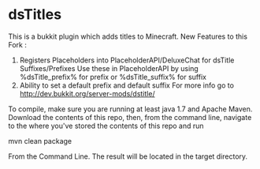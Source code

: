 dsTitles
========

This is a bukkit plugin which adds titles to Minecraft.
New Features to this Fork :
1. Registers Placeholders into PlaceholderAPI/DeluxeChat for dsTitle Suffixes/Prefixes
   Use these in PlaceholderAPI by using %dsTitle_prefix% for prefix or %dsTitle_suffix% for suffix
2. Ability to set a default prefix and default suffix
For more info go to http://dev.bukkit.org/server-mods/dstitle/

To compile, make sure you are running at least java 1.7 and Apache Maven.
Download the contents of this repo, then, from the command line,
navigate to the where you've stored the contents of this repo and run

mvn clean package

From the Command Line. The result will be located in the target directory.
